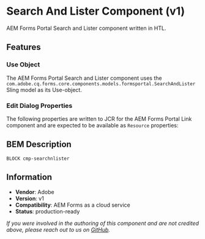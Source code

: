 <!--
Copyright 2021 Adobe

Licensed under the Apache License, Version 2.0 (the "License");
you may not use this file except in compliance with the License.
You may obtain a copy of the License at

    http://www.apache.org/licenses/LICENSE-2.0

Unless required by applicable law or agreed to in writing, software
distributed under the License is distributed on an "AS IS" BASIS,
WITHOUT WARRANTIES OR CONDITIONS OF ANY KIND, either express or implied.
See the License for the specific language governing permissions and
limitations under the License.
-->

<!-- ToDo: Add edit dialog properties and update BEM Description once implemented -->

Search And Lister Component  (v1)
====
AEM Forms Portal Search and Lister component written in HTL.

## Features

### Use Object
The AEM Forms Portal Search and Lister component uses the `com.adobe.cq.forms.core.components.models.formsportal.SearchAndLister` Sling model as its Use-object.

### Edit Dialog Properties
The following properties are written to JCR for the AEM Forms Portal Link component and are expected to be available as `Resource` properties:

## BEM Description
```
BLOCK cmp-searchnlister
```

## Information
* **Vendor**: Adobe
* **Version**: v1
* **Compatibility**: AEM Forms as a cloud service
* **Status**: production-ready

_If you were involved in the authoring of this component and are not credited above, please reach out to us on [GitHub](https://github.com/adobe/aem-core-forms-components)._
